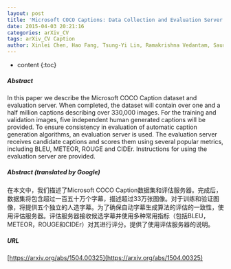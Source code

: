 ```yaml
---
layout: post
title: 'Microsoft COCO Captions: Data Collection and Evaluation Server'
date: 2015-04-03 20:21:16
categories: arXiv_CV
tags: arXiv_CV Caption
author: Xinlei Chen, Hao Fang, Tsung-Yi Lin, Ramakrishna Vedantam, Saurabh Gupta, Piotr Dollar, C. Lawrence Zitnick
---
```


* content
{:toc}

##### Abstract
In this paper we describe the Microsoft COCO Caption dataset and evaluation server. When completed, the dataset will contain over one and a half million captions describing over 330,000 images. For the training and validation images, five independent human generated captions will be provided. To ensure consistency in evaluation of automatic caption generation algorithms, an evaluation server is used. The evaluation server receives candidate captions and scores them using several popular metrics, including BLEU, METEOR, ROUGE and CIDEr. Instructions for using the evaluation server are provided.

##### Abstract (translated by Google)
在本文中，我们描述了Microsoft COCO Caption数据集和评估服务器。完成后，数据集将包含超过一百五十万个字幕，描述超过33万张图像。对于训练和验证图像，将提供五个独立的人造字幕。为了确保自动字幕生成算法的评估的一致性，使用评估服务器。评估服务器接收候选字幕并使用多种常用指标（包括BLEU，METEOR，ROUGE和CIDEr）对其进行评分。提供了使用评估服务器的说明。

##### URL
[https://arxiv.org/abs/1504.00325](https://arxiv.org/abs/1504.00325)

